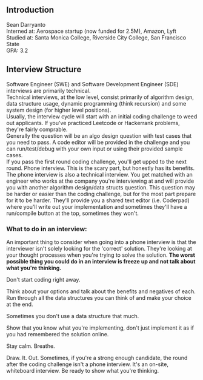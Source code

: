 ## Introduction
Sean Darryanto <br>
Interned at: Aerospace startup (now funded for 2.5M), Amazon, Lyft <br>
Studied at: Santa Monica College, Riverside City College, San Francisco State <br>
GPA: 3.2 <br>

## Interview Structure
Software Engineer (SWE) and Software Development Engineer (SDE) interviews are primarily technical. <br>
Technical interviews, at the low level, consist primarily of algorithm design, data structure usage, dynamic programming (think recursion) and some system design (for higher level positions). <br>
Usually, the interview cycle will start with an initial coding challenge to weed out applicants. If you've practiced Leetcode or Hackerrank problems, they're fairly comprable. <br>
Generally the question will be an algo design question with test cases that you need to pass. A code editor will be provided in the challenge and you can run/test/debug with your own input or using their provided sample cases. <br>
If you pass the first round coding challenge, you'll get upped to the next round. Phone interview. This is the scary part, but honestly has its benefits. The phone interview is also a technical interview. You get matched with an 
engineer who works at the company you're interviewing at and will provide you with another algorithm design/data structs question. This question may be harder or easier than the coding challenge, but for the most part prepare for 
it to be harder. They'll provide you a shared text editor (i.e. Coderpad) where you'll write out your implementation and sometimes they'll have a run/compile button at the top, sometimes they won't. <br>

### What to do in an interview:
An important thing to consider when going into a phone interview is that the interviewer isn't solely looking for the 'correct' solution. They're looking at your thought processes when you're trying to solve the solution. <b>The worst possible thing you could do in an interview is freeze up and not talk about what you're thinking.</b> <br>

Don't start coding right away. <br>

Think about your options and talk about the benefits and negatives of each. Run through all the data structures you can think of and make your choice at the end.<br> 

Sometimes you don't use a data structure that much. <br>

Show that you know what you're implementing, don't just implement it as if you had remembered the solution online. <br>

Stay calm. Breathe. <br>

Draw. It. Out. Sometimes, if you're a strong enough candidate, the round after the coding challenge isn't a phone interview. It's an on-site, whiteboard interview. Be ready to show what you're thinking. <br>
